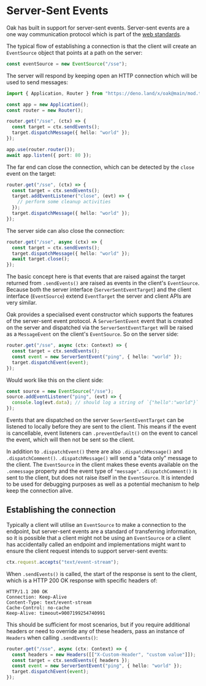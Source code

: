 # Server-Sent Events

Oak has built in support for server-sent events. Server-sent events are a one
way communication protocol which is part of the
[web standards](https://html.spec.whatwg.org/multipage/server-sent-events.html#server-sent-events).

The typical flow of establishing a connection is that the client will create
an `EventSource` object that points at a path on the server:

```js
const eventSource = new EventSource("/sse");
```

The server will respond by keeping open an HTTP connection which will be used
to send messages:

```ts
import { Application, Router } from "https://deno.land/x/oak@main/mod.ts";

const app = new Application();
const router = new Router();

router.get("/sse", (ctx) => {
  const target = ctx.sendEvents();
  target.dispatchMessage({ hello: "world" });
});

app.use(router.router());
await app.listen({ port: 80 });
```

The far end can close the connection, which can be detected by the `close` event
on the target:

```ts
router.get("/sse", (ctx) => {
  const target = ctx.sendEvents();
  target.addEventListener("close", (evt) => {
    // perform some cleanup activities
  });
  target.dispatchMessage({ hello: "world" });
});
```

The server side can also close the connection:

```ts
router.get("/sse", async (ctx) => {
  const target = ctx.sendEvents();
  target.dispatchMessage({ hello: "world" });
  await target.close();
});
```

The basic concept here is that events that are raised against the target
returned from `.sendEvents()` are raised as events in the client's
`EventSource`. Because both the server interface (`ServerSentEventTarget`) and
the client interface (`EventSource`) extend `EventTarget` the server and client
APIs are very similar.

Oak provides a specialised event constructor which supports the features of the
server-sent event protocol. A `ServerSentEvent` event that is created on the
server and dispatched via the `ServerSentEventTarget` will be raised as a
`MessageEvent` on the client's `EventSource`. So on the server side:

```ts
router.get("/sse", async (ctx: Context) => {
  const target = ctx.sendEvents();
  const event = new ServerSentEvent("ping", { hello: "world" });
  target.dispatchEvent(event);
});
```

Would work like this on the client side:

```ts
const source = new EventSource("/sse");
source.addEventListener("ping", (evt) => {
  console.log(evt.data); // should log a string of `{"hello":"world"}`
});
```

Events that are dispatched on the server `SeverSentEventTarget` can be listened
to locally before they are sent to the client. This means if the event is
cancellable, event listeners can `.preventDefault()` on the event to cancel the
event, which will then not be sent so the client.

In addition to `.dispatchEvent()` there are also `.dispatchMessage()` and
`.dispatchComment()`. `.dispatchMessage()` will send a "data only" message to
the client. The `EventSource` in the client makes these events available on the
`.onmessage` property and the event type of `"message"`. `.dispatchComment()`
is sent to the client, but does not raise itself in the `EventSource`. It is
intended to be used for debugging purposes as well as a potential mechanism to
help keep the connection alive.

## Establishing the connection

Typically a client will utilise an `EventSource` to make a connection to the
endpoint, but server-sent events are a standard of transferring information, so
it is possible that a client might not be using an `EventSource` or a client
has accidentally called an endpoint and implementations might want to ensure the
client request intends to support server-sent events:

```ts
ctx.request.accepts("text/event-stream");
```

When `.sendEvents()` is called, the start of the response is sent to the client,
which is a HTTP 200 OK response with specific headers of:

```
HTTP/1.1 200 OK
Connection: Keep-Alive
Content-Type: text/event-stream
Cache-Control: no-cache
Keep-Alive: timeout=9007199254740991

```

This should be sufficient for most scenarios, but if you require additional
headers or need to override any of these headers, pass an instance of `Headers`
when calling `.sendEvents()`:

```ts
router.get("/sse", async (ctx: Context) => {
  const headers = new Headers([["X-Custom-Header", "custom value"]]);
  const target = ctx.sendEvents({ headers });
  const event = new ServerSentEvent("ping", { hello: "world" });
  target.dispatchEvent(event);
});
```
